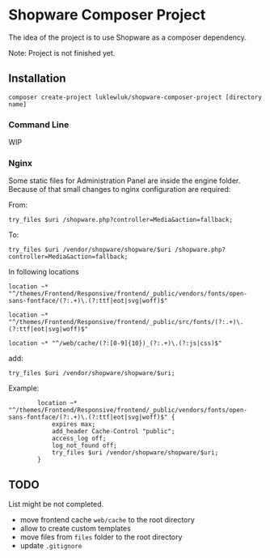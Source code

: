 # Shopware Composer Project

The idea of the project is to use Shopware as a composer dependency.

Note: Project is not finished yet.

## Installation
`composer create-project luklewluk/shopware-composer-project [directory name]`

### Command Line
WIP

### Nginx

Some static files for Administration Panel are inside the engine folder. Because of that small changes to nginx
configuration are required:

From:
```
try_files $uri /shopware.php?controller=Media&action=fallback;
```
To:
```
try_files $uri /vendor/shopware/shopware/$uri /shopware.php?controller=Media&action=fallback;
```

In following locations

`location ~* "^/themes/Frontend/Responsive/frontend/_public/vendors/fonts/open-sans-fontface/(?:.+)\.(?:ttf|eot|svg|woff)$"`

`location ~* "^/themes/Frontend/Responsive/frontend/_public/src/fonts/(?:.+)\.(?:ttf|eot|svg|woff)$"`

`location ~* "^/web/cache/(?:[0-9]{10})_(?:.+)\.(?:js|css)$"`

add:
```
try_files $uri /vendor/shopware/shopware/$uri;
```

Example:
```
        location ~* "^/themes/Frontend/Responsive/frontend/_public/vendors/fonts/open-sans-fontface/(?:.+)\.(?:ttf|eot|svg|woff)$" {
            expires max;
            add_header Cache-Control "public";
            access_log off;
            log_not_found off;
            try_files $uri /vendor/shopware/shopware/$uri;
        }
```

## TODO
List might be not completed.

- move frontend cache `web/cache` to the root directory
- allow to create custom templates
- move files from `files` folder to the root directory
- update `.gitignore`
